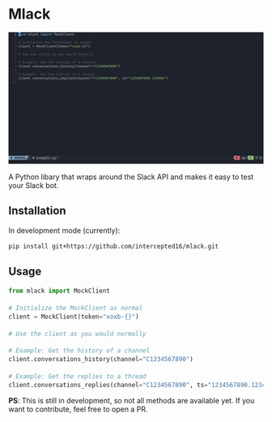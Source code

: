 # Mlack

<img src="docs/image.png" />

A Python libary that wraps around the Slack API and makes it easy to test your Slack bot.

## Installation
In development mode (currently):
```bash
pip install git+https://github.com/intercepted16/mlack.git
````

## Usage

```python
from mlack import MockClient

# Initialize the MockClient as normal
client = MockClient(token="xoxb-{}")

# Use the client as you would normally

# Example: Get the history of a channel
client.conversations_history(channel="C1234567890")

# Example: Get the replies to a thread
client.conversations_replies(channel="C1234567890", ts="1234567890.123456")

```

**PS**: This is still in development, so not all methods are available yet. If you want to contribute, feel free to open a PR.
